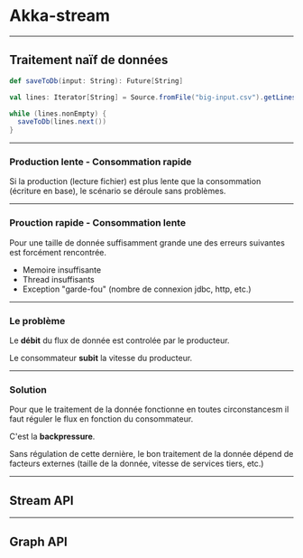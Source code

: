 
# Akka-stream

---

## Traitement naïf de données
```scala
def saveToDb(input: String): Future[String]

val lines: Iterator[String] = Source.fromFile("big-input.csv").getLines()

while (lines.nonEmpty) {
  saveToDb(lines.next())
}
```

---

### Production lente - Consommation rapide

Si la production (lecture fichier) est plus lente que la consommation (écriture en base), le scénario se déroule sans problèmes.

---

### Prouction rapide - Consommation lente

Pour une taille de donnée suffisamment grande une des erreurs suivantes est forcément rencontrée. 

- Memoire insuffisante
- Thread insuffisants
- Exception "garde-fou" (nombre de connexion jdbc, http, etc.)

---

### Le problème

Le **débit** du flux de donnée est controlée par le producteur.

Le consommateur **subit** la vitesse du producteur.

---

### Solution

Pour que le traitement de la donnée fonctionne en toutes circonstancesm il faut réguler le flux en fonction du consommateur.

C'est la **backpressure**.

Sans régulation de cette dernière, le bon traitement de la donnée dépend de facteurs externes (taille de la donnée, vitesse de services tiers, etc.)

---

## Stream API

---

## Graph API
